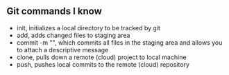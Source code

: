 ## Git commands I know
- init, initializes a local directory to be tracked by git
- add, adds changed files to staging area
- commit -m "", which commits all files in the staging area and allows you to attach a descriptive message
- clone, pulls down a remote (cloud) project to local machine
- push, pushes local commits to the remote (cloud) repository

